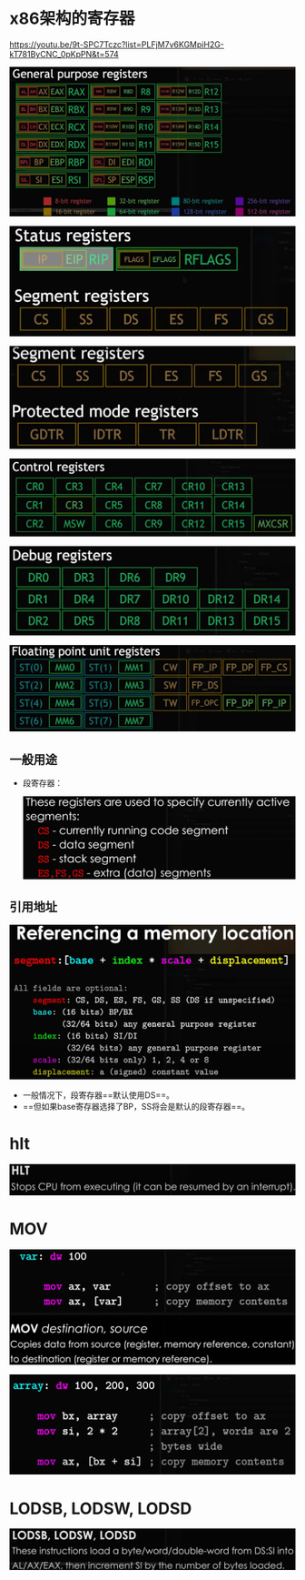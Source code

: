 # x86架构的寄存器

https://youtu.be/9t-SPC7Tczc?list=PLFjM7v6KGMpiH2G-kT781ByCNC_0pKpPN&t=574

![image-20221104181735377](x86%E6%8C%87%E4%BB%A4.assets/image-20221104181735377.png)

![image-20221104181748564](x86%E6%8C%87%E4%BB%A4.assets/image-20221104181748564.png)



![image-20221104181812683](x86%E6%8C%87%E4%BB%A4.assets/image-20221104181812683.png)

![image-20221104181831556](x86%E6%8C%87%E4%BB%A4.assets/image-20221104181831556.png)



![image-20221104181837548](x86%E6%8C%87%E4%BB%A4.assets/image-20221104181837548.png)

![image-20221104181843240](x86%E6%8C%87%E4%BB%A4.assets/image-20221104181843240.png)



## 一般用途

- 段寄存器：

  ![image-20221104182236957](x86%E6%8C%87%E4%BB%A4.assets/image-20221104182236957.png)



## 引用地址

![image-20221104182403906](x86%E6%8C%87%E4%BB%A4.assets/image-20221104182403906.png)

- 一般情况下，段寄存器==默认使用DS==。
- ==但如果base寄存器选择了BP，SS将会是默认的段寄存器==。



# hlt

![image-20221104164006996](x86%E6%8C%87%E4%BB%A4.assets/image-20221104164006996.png)



# MOV

![image-20221104183215089](x86%E6%8C%87%E4%BB%A4.assets/image-20221104183215089.png)

![image-20221104183339959](x86%E6%8C%87%E4%BB%A4.assets/image-20221104183339959.png)



# LODSB, LODSW, LODSD

![image-20221104184504777](x86%E6%8C%87%E4%BB%A4.assets/image-20221104184504777.png)



